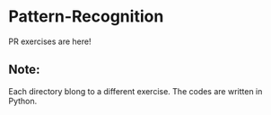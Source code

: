 # Pattern-Recognition

PR exercises are here!

## Note:

Each directory blong to a different exercise.
The codes are written in Python.
